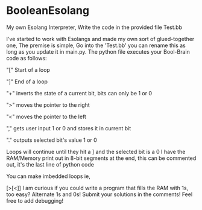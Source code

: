 # BooleanEsolang
My own Esolang Interpreter, Write the code in the provided file Test.bb

I've started to work with Esolangs and made my own sort of glued-together one, The premise is simple, Go into the
'Test.bb' you can rename this as long as you update it in main.py.
The python file executes your Bool-Brain code as follows:

"[" Start of a loop

"]" End of a loop

"+" inverts the state of a current bit, bits can only be 1 or 0

">" moves the pointer to the right

"<" moves the pointer to the left

"," gets user input 1 or 0 and stores it in current bit

"." outputs selected bit's value 1 or 0

Loops will continue until they hit a ] and the selected bit is a 0
I have the RAM/Memory print out in 8-bit segments at the end, this can be commented out, it's the last line of python code

You can make imbedded loops ie,

[>[<]]
I am curious if you could write a program that fills the RAM with 1s, too easy? Alternate 1s and 0s! Submit your solutions in the comments!
Feel free to add debugging!
